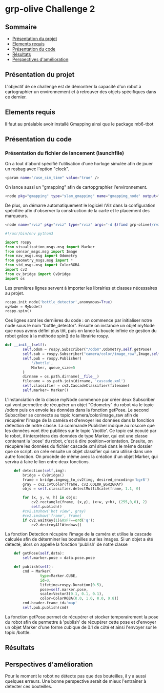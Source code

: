 # grp-olive Challenge 2
## Sommaire
- [Présentation du projet](#Présentation-du-projet)
- [Elements requis](#Elements-requis)
- [Présentation du code](#Présentation-du-code)
- [Résultats](#Résultats)
- [Perspectives d'amélioration](#Perspectives-d'amélioration)
## Présentation du projet
L'objectif de ce challenge est de démontrer la capacité d'un robot à cartographier un environnement et à retrouver des objets spécifiques dans ce dernier.

## Elements requis
Il faut au préalable avoir installé Gmapping ainsi que le package mb6-tbot
## Présentation du code

### Présentation du fichier de lancement (launchfile)
On a tout d'abord spécifié l'utilisation d'une horloge simulée afin de jouer un rosbag avec l'option "clock".
```bash
<param name="/use_sim_time" value="true" />
```
On lance aussi un "gmapping" afin de cartopgraphier l'environnement.
```bash
<node pkg="gmapping" type="slam_gmapping" name="gmapping_node" output="screen" >
```
De plus, on démarre automatiquement le logiciel rViz dans la configuration spécifiée afin d'observer la construction de la carte et le placement des marqueurs.
```bash
<node name="rviz" pkg="rviz" type="rviz" args="-d $(find grp-olive)/rviz/challenge2.rviz"/>
```

```python
#!/usr/bin/env python3

import rospy
from visualization_msgs.msg import Marker
from sensor_msgs.msg import Image
from nav_msgs.msg import Odometry
from geometry_msgs.msg import *
from std_msgs.msg import ColorRGBA
import cv2
from cv_bridge import CvBridge
import os
```
Les premières lignes servent à importer les librairies et classes nécessaires au projet.
```python
rospy.init_node('bottle_detector',anonymous=True)
myNode = MyNode()
rospy.spin()
```
Ces lignes sont les dernières du code : on commence par initialiser notre node sous le nom "bottle_detector". Ensuite on instancie un objet myNode que nous avons défini plus tôt, puis on lance la boucle infinie de gestion du robot grâce à la méthode spin() de la librairie rospy.
```python
def __init__(self):
        self.odom = rospy.Subscriber("/odom",Odometry,self.getPose)
        self.sub = rospy.Subscriber("camera/color/image_raw",Image,self.detection)
        self.pub = rospy.Publisher(
            '/bottle',
            Marker, queue_size=5
        )
        dirname = os.path.dirname(__file__)
        filename = os.path.join(dirname, 'cascade.xml')
        self.classifier = cv2.CascadeClassifier(filename)
        self.marker= Marker()

```
L'instanciation de la classe myNode commence par créer deux Subscriber qui vont permettre de récupérer un objet "Odometry" du robot via le topic 
/odom puis on envoie les données dans la fonction getPose. Le second Subscriber se connecte au topic /camera/color/image_raw afin de récupérer l'image de la caméra et d'envoyer les données dans la foncition detection de notre classe.  La commande Publisher indique au roscore que les données vont être publiées sur le topic '/bottle'. Ce topic est écouté par le robot, il interprètera des données de type Marker, qui est une classe contenant la 'pose' du robot, c'est à dire position+orientation. Ensuite, on récupère les données du fichier cascade.xml situé dans le même dossier que ce script. on crée ensuite un objet classifier qui sera utilisé dans une autre fonction. On procède de même avec la création d'un objet Marker, qui servira à faire le lien entre deux fonctions. 
```python
    def detection(self,img):
        bridge = CvBridge()
        frame = bridge.imgmsg_to_cv2(img, desired_encoding='bgr8')
        gray = cv2.cvtColor(frame, cv2.COLOR_BGR2GRAY)
        objs = self.classifier.detectMultiScale(frame, 1.1, 0)

        for (x, y, w, h) in objs:
            cv2.rectangle(frame, (x,y), (x+w, y+h), (255,0,0), 2)
            self.publish()
        #cv2.imshow('bot view', gray)
        #cv2.imshow('frame', frame)
        if cv2.waitKey(1)&0xFF==ord('q'):
            cv2.destroyAllWindows()
```
La fonction Detection récupère l'image de la caméra et utilise la cascade calculée afin de déterminer les bouteilles sur les images. Si un objet a été détecté, alors on appelle la fonction 'publish' de notre classe
```python
    def getPose(self,data):
        self.marker.pose = data.pose.pose

    def publish(self):
        cmd = Marker(
                type=Marker.CUBE,
                id=0,
                lifetime=rospy.Duration(0.5),
                pose=self.marker.pose,
                scale=Vector3(0.1, 0.1, 0.1),
                color=ColorRGBA(0.0, 1.0, 0.0, 0.8))
        cmd.header.frame_id='map'
        self.pub.publish(cmd)
```
La fonction getPose permet de récupérer et stocker temporairement la pose du robot afin de permettre à 'publish' de récupérer cette pose et d'envoyer un objet Marker d'une forme cubique de 0.1 de côté et ainsi l'envoyer sur le topic /bottle.
## Résultats
## Perspectives d'amélioration
Pour le moment le robot ne détecte pas que des bouteilles, il y a aussi quelques erreurs. Une bonne perspective serait de mieux l'entraîner à détecter ces bouteilles.
